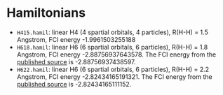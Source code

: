 # Hamiltonians

* `H415.hamil`: linear H4 (4 spartial orbitals, 4 particles), R(H-H) = 1.5 Angstrom, FCI energy -1.9961503255188
* `H618.hamil`: linear H6 (6 spartial orbitals, 6 particles), R(H-H) = 1.8 Angstrom, FCI energy -2.88756937643578.  The FCI energy from the [published source](10.1021/acs.jctc.9b01083) is -2.88756937438597.
* `H622.hamil`: linear H6 (6 spartial orbitals, 6 particles), R(H-H) = 2.2 Angstrom, FCI energy -2.82434165191321. The FCI energy from the [published source](10.1021/acs.jctc.9b01083) is -2.82434165111152.
